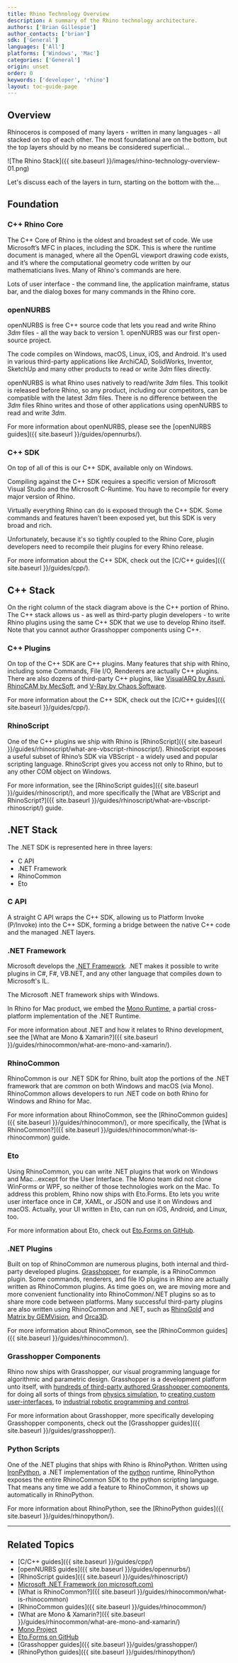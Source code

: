 ```yaml
---
title: Rhino Technology Overview
description: A summary of the Rhino technology architecture.
authors: ['Brian Gillespie']
author_contacts: ['brian']
sdk: ['General']
languages: ['All']
platforms: ['Windows', 'Mac']
categories: ['General']
origin: unset
order: 0
keywords: ['developer', 'rhino']
layout: toc-guide-page
---
```



## Overview

Rhinoceros is composed of many layers - written in many languages - all stacked on top of each other.  The most foundational are on the bottom, but the top layers should by no means be considered superficial...

![The Rhino Stack]({{ site.baseurl }}/images/rhino-technology-overview-01.png)

Let's discuss each of the layers in turn, starting on the bottom with the...

## Foundation

### C++ Rhino Core

The C++ Core of Rhino is the oldest and broadest set of code.  We use Microsoft’s MFC in places, including the SDK.  This is where the runtime document is managed, where all the OpenGL viewport drawing code exists, and it’s where the computational geometry code written by our mathematicians lives.  Many of Rhino's commands are here.

Lots of user interface - the command line, the application mainframe, status bar, and the dialog boxes for many commands in the Rhino core.

### openNURBS

openNURBS is free C++ source code that lets you read and write Rhino *3dm* files - all the way back to version 1.  openNURBS was our first open-source project.

The code compiles on Windows, macOS, Linux, iOS, and Android.  It's used in various third-party applications like ArchiCAD, SolidWorks, Inventor, SketchUp and many other products to read or write *3dm* files directly.

openNURBS is what Rhino uses natively to read/write *3dm* files.  This toolkit is released before Rhino, so any product, including our competitors, can be compatible with the latest *3dm* files.  There is no difference between the *3dm* files Rhino writes and those of other applications using openNURBS to read and write *3dm*.

For more information about openNURBS, please see the [openNURBS guides]({{ site.baseurl }}/guides/opennurbs/).

### C++ SDK

On top of all of this is our C++ SDK, available only on Windows.

Compiling against the C++ SDK requires a specific version of Microsoft Visual Studio and the Microsoft C-Runtime.  You have to recompile for every major version of Rhino.

Virtually everything Rhino can do is exposed through the C++ SDK. Some commands and features haven’t been exposed yet, but this SDK is very broad and rich.

Unfortunately, because it's so tightly coupled to the Rhino Core, plugin developers need to recompile their plugins for every Rhino release.

For more information about the C++ SDK, check out the [C/C++ guides]({{ site.baseurl }}/guides/cpp/).

## C++ Stack

On the right column of the stack diagram above is the C++ portion of Rhino.  The C++ stack allows us - as well as third-party plugin developers - to write Rhino plugins using the same C++ SDK that we use to develop Rhino itself.  Note that you cannot author Grasshopper components using C++.

### C++ Plugins

On top of the C++ SDK are C++ plugins.  Many features that ship with Rhino, including some Commands, File I/O, Renderers are actually C++ plugins.  There are also dozens of third-party C++ plugins, like [VisualARQ by Asuni](http://www.visualarq.com/), [RhinoCAM by MecSoft](https://mecsoft.com/rhinocam-software/), and [V-Ray by Chaos Software](https://www.chaosgroup.com/vray/rhino).

For more information about the C++ SDK, check out the [C/C++ guides]({{ site.baseurl }}/guides/cpp/).

### RhinoScript

One of the C++ plugins we ship with Rhino is [RhinoScript]({{ site.baseurl }}/guides/rhinoscript/what-are-vbscript-rhinoscript/).  RhinoScript exposes a useful subset of Rhino’s SDK via VBScript - a widely used and popular scripting language.  RhinoScript gives you access not only to Rhino, but to any other COM object on Windows.

For more information, see the [RhinoScript guides]({{ site.baseurl }}/guides/rhinoscript/), and more specifically the [What are VBScript and RhinoScript?]({{ site.baseurl }}/guides/rhinoscript/what-are-vbscript-rhinoscript/) guide.

## .NET Stack

The .NET SDK is represented here in three layers:

- C API
- .NET Framework
- RhinoCommon
- Eto

### C API

A straight C API wraps the C++ SDK, allowing us to Platform Invoke (P/Invoke) into the C++ SDK, forming a bridge between the native C++ code and the managed .NET layers.

### .NET Framework

Microsoft develops the [.NET Framework](https://www.microsoft.com/net/framework).  .NET makes it possible to write plugins in C#, F#, VB.NET, and any other language that compiles down to Microsoft's IL.

The Microsoft .NET framework ships with Windows.

In Rhino for Mac product, we embed the [Mono Runtime](https://www.mono-project.com), a partial cross-platform implementation of the .NET Runtime.

For more information about .NET and how it relates to Rhino development, see the [What are Mono & Xamarin?]({{ site.baseurl }}/guides/rhinocommon/what-are-mono-and-xamarin/).

### RhinoCommon

RhinoCommon is our .NET SDK for Rhino, built atop the portions of the .NET framework that are *common* on both Windows and macOS (via Mono).  RhinoCommon allows developers to run .NET code on both Rhino for Windows and Rhino for Mac.

For more information about RhinoCommon, see the [RhinoCommon guides]({{ site.baseurl }}/guides/rhinocommon/), or more specifically, the [What is RhinoCommon?]({{ site.baseurl }}/guides/rhinocommon/what-is-rhinocommon) guide.

### Eto

Using RhinoCommon, you can write .NET plugins that work on Windows and Mac...except for the User Interface.  The Mono team did not clone WinForms or WPF, so neither of those technologies work on the Mac.  To address this problem, Rhino now ships with Eto.Forms.  Eto lets you write user interface once in C#, XAML, or JSON and use it on Windows and macOS.  Actually, your UI written in Eto, can run on iOS, Android, and Linux, too.

For more information about Eto, check out [Eto.Forms on GitHub](https://github.com/picoe/Eto).

### .NET Plugins

Built on top of RhinoCommon are numerous plugins, both internal and third-party developed plugins.  [Grasshopper](http://www.grasshopper3d.com/), for example, is a RhinoCommon plugin.  Some commands, renderers, and file IO plugins in Rhino are actually written as RhinoCommon plugins.  As time goes on, we are moving more and more convenient functionality into RhinoCommon/.NET plugins so as to share more code between platforms.  Many successful third-party plugins are also written using RhinoCommon and .NET, such as [RhinoGold](http://www.tdmsolutions.com/) and [Matrix by GEMVision](http://www.stuller.com/matrix), and [Orca3D](http://orca3d.com/).

For more information about RhinoCommon, see the [RhinoCommon guides]({{ site.baseurl }}/guides/rhinocommon/).

### Grasshopper Components

Rhino now ships with Grasshopper, our visual programming language for algorithmic and parametric design.  Grasshopper is a development platform unto itself, with [hundreds of third-party authored Grasshopper components](http://www.food4rhino.com/grasshopper-addons), for doing all sorts of things from [physics simulation](http://www.food4rhino.com/project/kangaroo), to [creating custom user-interfaces](http://www.food4rhino.com/project/human-ui), to [industrial robotic programming and control](http://www.food4rhino.com/project/hal).

For more information about Grasshopper, more specifically developing Grasshopper components, check out the [Grasshopper guides]({{ site.baseurl }}/guides/grasshopper/).

### Python Scripts

One of the .NET plugins that ships with Rhino is RhinoPython.  Written using [IronPython](http://ironpython.net/), a .NET implementation of the [python](https://www.python.org/) runtime, RhinoPython exposes the entire RhinoCommon SDK to the python scripting language.  That means any time we add a feature to RhinoCommon, it shows up automatically in RhinoPython.

For more information about RhinoPython, see the [RhinoPython guides]({{ site.baseurl }}/guides/rhinopython/).

---

## Related Topics

- [C/C++ guides]({{ site.baseurl }}/guides/cpp/)
- [openNURBS guides]({{ site.baseurl }}/guides/opennurbs/)
- [RhinoScript guides]({{ site.baseurl }}/guides/rhinoscript/)
- [Microsoft .NET Framework (on microsoft.com)](https://www.microsoft.com/net/framework)
- [What is RhinoCommon?]({{ site.baseurl }}/guides/rhinocommon/what-is-rhinocommon)
- [RhinoCommon guides]({{ site.baseurl }}/guides/rhinocommon/)
- [What are Mono & Xamarin?]({{ site.baseurl }}/guides/rhinocommon/what-are-mono-and-xamarin/)
- [Mono Project](https://www.mono-project.com)
- [Eto.Forms on GitHub](https://github.com/picoe/Eto)
- [Grasshopper guides]({{ site.baseurl }}/guides/grasshopper/)
- [RhinoPython guides]({{ site.baseurl }}/guides/rhinopython/)
